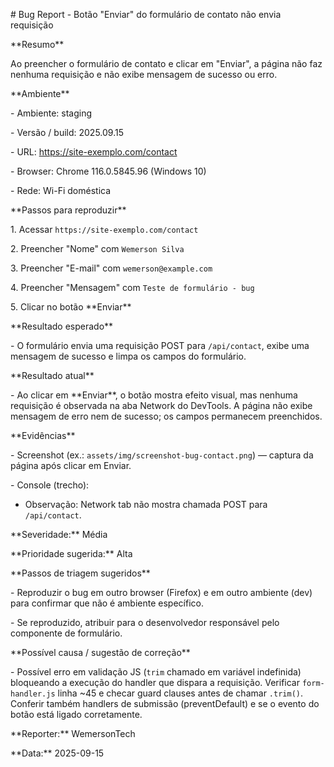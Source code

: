 \# Bug Report - Botão "Enviar" do formulário de contato não envia requisição



\*\*Resumo\*\*

Ao preencher o formulário de contato e clicar em "Enviar", a página não faz nenhuma requisição e não exibe mensagem de sucesso ou erro.



\*\*Ambiente\*\*

\- Ambiente: staging

\- Versão / build: 2025.09.15

\- URL: https://site-exemplo.com/contact

\- Browser: Chrome 116.0.5845.96 (Windows 10)

\- Rede: Wi-Fi doméstica



\*\*Passos para reproduzir\*\*

1\. Acessar `https://site-exemplo.com/contact`  

2\. Preencher "Nome" com `Wemerson Silva`  

3\. Preencher "E-mail" com `wemerson@example.com`  

4\. Preencher "Mensagem" com `Teste de formulário - bug`  

5\. Clicar no botão \*\*Enviar\*\*



\*\*Resultado esperado\*\*

\- O formulário envia uma requisição POST para `/api/contact`, exibe uma mensagem de sucesso e limpa os campos do formulário.



\*\*Resultado atual\*\*

\- Ao clicar em \*\*Enviar\*\*, o botão mostra efeito visual, mas nenhuma requisição é observada na aba Network do DevTools. A página não exibe mensagem de erro nem de sucesso; os campos permanecem preenchidos.



\*\*Evidências\*\*

\- Screenshot (ex.: `assets/img/screenshot-bug-contact.png`) — captura da página após clicar em Enviar.  

\- Console (trecho):

- Observação: Network tab não mostra chamada POST para `/api/contact`.



\*\*Severidade:\*\* Média  

\*\*Prioridade sugerida:\*\* Alta



\*\*Passos de triagem sugeridos\*\*

\- Reproduzir o bug em outro browser (Firefox) e em outro ambiente (dev) para confirmar que não é ambiente específico.  

\- Se reproduzido, atribuir para o desenvolvedor responsável pelo componente de formulário.



\*\*Possível causa / sugestão de correção\*\*

\- Possível erro em validação JS (`trim` chamado em variável indefinida) bloqueando a execução do handler que dispara a requisição. Verificar `form-handler.js` linha ~45 e checar guard clauses antes de chamar `.trim()`. Conferir também handlers de submissão (preventDefault) e se o evento do botão está ligado corretamente.



\*\*Reporter:\*\* WemersonTech  

\*\*Data:\*\* 2025-09-15





